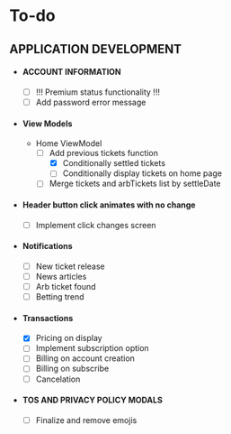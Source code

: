 # To-do

## APPLICATION DEVELOPMENT
- #### ACCOUNT INFORMATION 
    - [ ] !!! Premium status functionality !!!
    - [ ] Add password error message

- #### View Models
    - Home ViewModel
        - [ ] Add previous tickets function
            - [x] Conditionally settled tickets
            - [ ] Conditionally display tickets on home page
        - [ ] Merge tickets and arbTickets list by settleDate

- #### Header button click animates with no change
    - [ ] Implement click changes screen

- #### Notifications
    - [ ] New ticket release
    - [ ] News articles
    - [ ] Arb ticket found
    - [ ] Betting trend

- #### Transactions
    - [x] Pricing on display
    - [ ] Implement subscription option
    - [ ] Billing on account creation
    - [ ] Billing on subscribe
    - [ ] Cancelation

- #### TOS AND PRIVACY POLICY MODALS
    - [ ] Finalize and remove emojis


